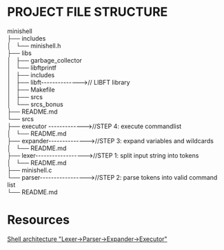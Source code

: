 
# PROJECT FILE STRUCTURE  
minishell  
├── includes  
│   └── minishell.h  
├── libs  
│   ├── garbage_collector  
│   └── libftprintf  
│       ├── includes  
│       ├── libft-------------->// LIBFT library  
│       ├── Makefile  
│       ├── srcs  
│       └── srcs_bonus  
├── README.md  
└── srcs  
    ├── executor ------------->//STEP 4: execute commandlist  
    │   └── README.md  
    ├── expander-------------->//STEP 3: expand variables and wildcards  
    │   └── README.md  
    ├── lexer------------------>//STEP 1: split input string into tokens  
    │   └── README.md  
    ├── minishell.c  
    └── parser----------------->//STEP 2: parse tokens into valid command list  
        └── README.md  
  
# Resources  
[Shell architecture "Lexer->Parser->Expander->Executor"](https://www.cs.purdue.edu/homes/grr/SystemsProgrammingBook/Book/Chapter5-WritingYourOwnShell.pdf)
